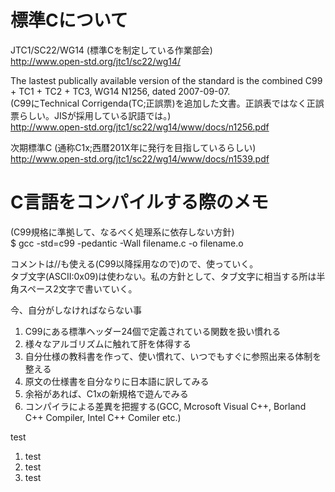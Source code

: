 # 標準Cについて

JTC1/SC22/WG14 (標準Cを制定している作業部会)  
http://www.open-std.org/jtc1/sc22/wg14/


The  lastest publically available version of the standard is the combined C99 + TC1 + TC2 + TC3, WG14 N1256, dated 2007-09-07.  
(C99にTechnical Corrigenda(TC;正誤票)を追加した文書。正誤表ではなく正誤票らしい。JISが採用している訳語では。)  
http://www.open-std.org/jtc1/sc22/wg14/www/docs/n1256.pdf

次期標準C (通称C1x;西暦201X年に発行を目指しているらしい)  
http://www.open-std.org/jtc1/sc22/wg14/www/docs/n1539.pdf

# C言語をコンパイルする際のメモ  

(C99規格に準拠して、なるべく処理系に依存しない方針)  
$ gcc -std=c99 -pedantic -Wall filename.c -o filename.o

コメントは//も使える(C99以降採用なので)ので、使っていく。  
タブ文字(ASCII:0x09)は使わない。私の方針として、タブ文字に相当する所は半角スペース2文字で書いていく。  

今、自分がしなければならない事
1. C99にある標準ヘッダー24個で定義されている関数を扱い慣れる  
2. 様々なアルゴリズムに触れて肝を体得する  
3. 自分仕様の教科書を作って、使い慣れて、いつでもすぐに参照出来る体制を整える  
4. 原文の仕様書を自分なりに日本語に訳してみる  
5. 余裕があれば、C1xの新規格で遊んでみる  
6. コンパイラによる差異を把握する(GCC, Mcrosoft Visual C++, Borland C++ Compiler, Intel C++ Comiler etc.)  

test  
1. test  
2. test  
3. test
